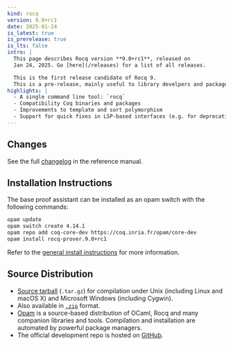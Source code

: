 ```yaml
---
kind: rocq
version: 9.0+rc1
date: 2025-01-24
is_latest: true
is_prerelease: true
is_lts: false
intro: |
  This page describes Rocq version **9.0+rc1**, released on
  Jan 24, 2025. Go [here](/releases) for a list of all releases.

  This is the first release candidate of Rocq 9.
  This is a pre-release, mainly useful to library develpers and package managers. 
highlights: |
  - A single command line tool: `rocq`
  - Compatibility Coq binaries and packages
  - Improvements to template and sort polymorphism
  - Support for quick fixes in LSP-based interfaces (e.g. for deprecations)
---
```


## Changes 

See the full [changelog](https://coq.inria.fr/doc/V9.0+rc1/refman/changes.html#changes-in-9-0-0) in the reference manual.

## Installation Instructions

The base proof assistant can be installed as an opam switch with the following commands:
```bash
opam update
opam switch create 4.14.1
opam repo add coq-core-dev https://coq.inria.fr/opam/core-dev
opam install rocq-prover.9.0+rc1
```

Refer to the [general install instructions](/docs/installing-rocq) for more information.

Source Distribution
-------------------

- [Source
  tarball](https://github.com/coq/coq/archive/refs/tags/V9.0+rc1.tar.gz)
  (`.tar.gz`) for compilation under Unix (including Linux and macOS X)
  and Microsoft Windows (including Cygwin).
- Also available in
  [`.zip`](https://github.com/coq/coq/archive/refs/tags/V9.0+rc1.zip)
  format.
- [Opam](https://opam.ocaml.org/) is a source-based distribution of
  OCaml, Rocq and many companion libraries and tools. Compilation and
  installation are automated by powerful package managers.
- The official development repo is hosted on
  [GitHub](https://github.com/coq/coq).

